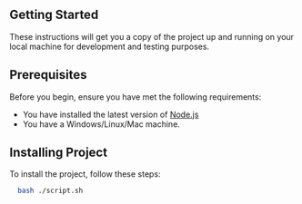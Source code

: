 ## Getting Started

These instructions will get you a copy of the project up and running on your local machine for development and testing purposes.

## Prerequisites

Before you begin, ensure you have met the following requirements:

* You have installed the latest version of [Node.js](https://nodejs.org/)
* You have a Windows/Linux/Mac machine.

## Installing Project

To install the project, follow these steps:

```bash
  bash ./script.sh
```

